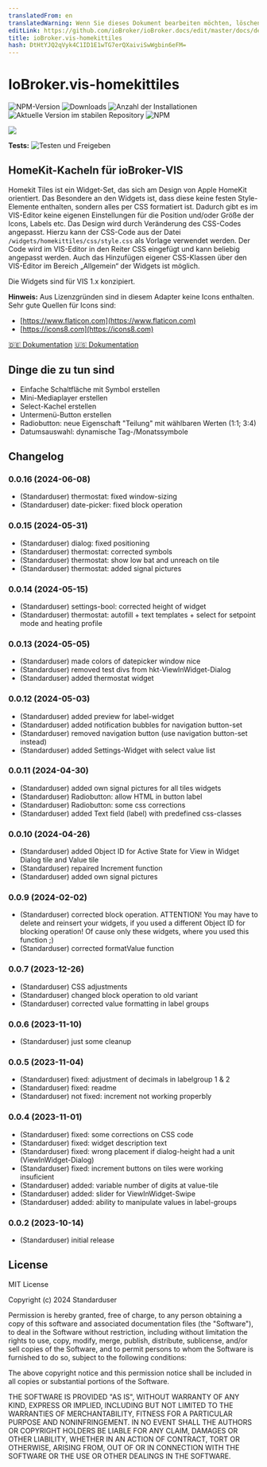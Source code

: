 ```yaml
---
translatedFrom: en
translatedWarning: Wenn Sie dieses Dokument bearbeiten möchten, löschen Sie bitte das Feld "translationsFrom". Andernfalls wird dieses Dokument automatisch erneut übersetzt
editLink: https://github.com/ioBroker/ioBroker.docs/edit/master/docs/de/adapterref/iobroker.vis-homekittiles/README.md
title: ioBroker.vis-homekittiles
hash: DtHtYJQ2qVyk4C1ID1E1wTG7erQXaiviSwWgbin6eFM=
---
```

# IoBroker.vis-homekittiles

![NPM-Version](https://img.shields.io/npm/v/iobroker.vis-homekittiles.svg)
![Downloads](https://img.shields.io/npm/dm/iobroker.vis-homekittiles.svg)
![Anzahl der Installationen](https://iobroker.live/badges/vis-homekittiles-installed.svg)
![Aktuelle Version im stabilen Repository](https://iobroker.live/badges/vis-homekittiles-stable.svg)
![NPM](https://nodei.co/npm/iobroker.vis-homekittiles.png?downloads=true)

<img src="doc/img/title-pic_hkt-on-ipad.png" />

**Tests:** ![Testen und Freigeben](https://github.com/Standarduser/ioBroker.vis-homekittiles/workflows/Test%20and%20Release/badge.svg)

## HomeKit-Kacheln für ioBroker-VIS
Homekit Tiles ist ein Widget-Set, das sich am Design von Apple HomeKit orientiert.
Das Besondere an den Widgets ist, dass diese keine festen Style-Elemente enthalten, sondern alles per CSS formatiert ist. Dadurch gibt es im VIS-Editor keine eigenen Einstellungen für die Position und/oder Größe der Icons, Labels etc. Das Design wird durch Veränderung des CSS-Codes angepasst. Hierzu kann der CSS-Code aus der Datei `/widgets/homekittiles/css/style.css` als Vorlage verwendet werden. Der Code wird im VIS-Editor in den Reiter CSS eingefügt und kann beliebig angepasst werden. Auch das Hinzufügen eigener CSS-Klassen über den VIS-Editor im Bereich „Allgemein“ der Widgets ist möglich.

Die Widgets sind für VIS 1.x konzipiert.

**Hinweis:** Aus Lizenzgründen sind in diesem Adapter keine Icons enthalten. Sehr gute Quellen für Icons sind:

* [https://www.flaticon.com](https://www.flaticon.com)
* [https://icons8.com](https://icons8.com)

[🇩🇪 Dokumentation](doc/homekittiles-de.md) [🇺🇸 Dokumentation](doc/homekittiles-en.md)

## Dinge die zu tun sind
* Einfache Schaltfläche mit Symbol erstellen
* Mini-Mediaplayer erstellen
* Select-Kachel erstellen
* Untermenü-Button erstellen
* Radiobutton: neue Eigenschaft "Teilung" mit wählbaren Werten (1:1; 3:4)
* Datumsauswahl: dynamische Tag-/Monatssymbole

## Changelog
<!--
	Placeholder for the next version (at the beginning of the line):
	### **WORK IN PROGRESS**
-->
### 0.0.16 (2024-06-08)

* (Standarduser) thermostat: fixed window-sizing
* (Standarduser) date-picker: fixed block operation

### 0.0.15 (2024-05-31)

* (Standarduser) dialog: fixed positioning
* (Standarduser) thermostat: corrected symbols
* (Standarduser) thermostat: show low bat and unreach on tile
* (Standarduser) thermostat: added signal pictures

### 0.0.14 (2024-05-15)

* (Standarduser) settings-bool: corrected height of widget
* (Standarduser) thermostat: autofill + text templates + select for setpoint mode and heating profile

### 0.0.13 (2024-05-05)

* (Standarduser) made colors of datepicker window nice
* (Standarduser) removed test divs from hkt-ViewInWidget-Dialog
* (Standarduser) added thermostat widget

### 0.0.12 (2024-05-03)

* (Standarduser) added preview for label-widget
* (Standarduser) added notification bubbles for navigation button-set
* (Standarduser) removed navigation button (use navigation button-set instead)
* (Standarduser) added Settings-Widget with select value list

### 0.0.11 (2024-04-30)

* (Standarduser) added own signal pictures for all tiles widgets
* (Standarduser) Radiobutton: allow HTML in button label
* (Standarduser) Radiobutton: some css corrections
* (Standarduser) added Text field (label) with predefined css-classes

### 0.0.10 (2024-04-26)

* (Standarduser) added Object ID for Active State for View in Widget Dialog tile and Value tile
* (Standarduser) repaired Increment function
* (Standarduser) added own signal pictures

### 0.0.9 (2024-02-02)

* (Standarduser) corrected block operation. ATTENTION! You may have to delete and reinsert your widgets, if you used a different Object ID for blocking operation! Of cause only these widgets, where you used this function ;)
* (Standarduser) corrected formatValue function

### 0.0.7 (2023-12-26)

* (Standarduser) CSS adjustments
* (Standarduser) changed block operation to old variant
* (Standarduser) corrected value formatting in label groups

### 0.0.6 (2023-11-10)

* (Standarduser) just some cleanup

### 0.0.5 (2023-11-04)

* (Standarduser) fixed: adjustment of decimals in labelgroup 1 & 2
* (Standarduser) fixed: readme
* (Standarduser) not fixed: increment not working properbly

### 0.0.4 (2023-11-01)

* (Standarduser) fixed: some corrections on CSS code
* (Standarduser) fixed: widget description text
* (Standarduser) fixed: wrong placement if dialog-height had a unit (ViewInWidget-Dialog)
* (Standarduser) fixed: increment buttons on tiles were working insuficient
* (Standarduser) added: variable number of digits at value-tile
* (Standarduser) added: slider for ViewInWidget-Swipe
* (Standarduser) added: ability to manipulate values in label-groups

### 0.0.2 (2023-10-14)

* (Standarduser) initial release

## License

MIT License

Copyright (c) 2024 Standarduser

Permission is hereby granted, free of charge, to any person obtaining a copy
of this software and associated documentation files (the "Software"), to deal
in the Software without restriction, including without limitation the rights
to use, copy, modify, merge, publish, distribute, sublicense, and/or sell
copies of the Software, and to permit persons to whom the Software is
furnished to do so, subject to the following conditions:

The above copyright notice and this permission notice shall be included in all
copies or substantial portions of the Software.

THE SOFTWARE IS PROVIDED "AS IS", WITHOUT WARRANTY OF ANY KIND, EXPRESS OR
IMPLIED, INCLUDING BUT NOT LIMITED TO THE WARRANTIES OF MERCHANTABILITY,
FITNESS FOR A PARTICULAR PURPOSE AND NONINFRINGEMENT. IN NO EVENT SHALL THE
AUTHORS OR COPYRIGHT HOLDERS BE LIABLE FOR ANY CLAIM, DAMAGES OR OTHER
LIABILITY, WHETHER IN AN ACTION OF CONTRACT, TORT OR OTHERWISE, ARISING FROM,
OUT OF OR IN CONNECTION WITH THE SOFTWARE OR THE USE OR OTHER DEALINGS IN THE
SOFTWARE.
